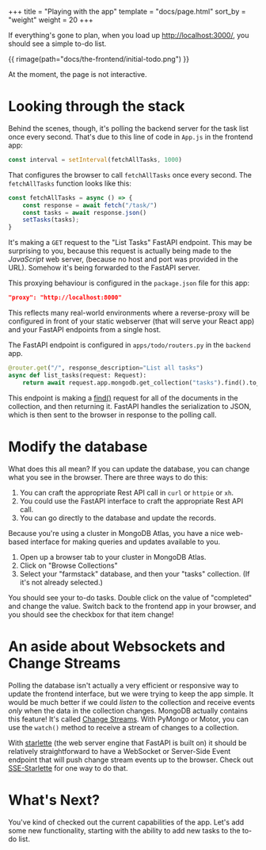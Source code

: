 +++
title = "Playing with the app"
template = "docs/page.html"
sort_by = "weight"
weight = 20
+++

If everything's gone to plan, when you load up [http://localhost:3000/](http://localhost:3000/),
you should see a simple to-do list.

{{ rimage(path="docs/the-frontend/initial-todo.png") }}

At the moment, the page is not interactive.

# Looking through the stack

Behind the scenes, though, it's polling the backend server for the task list once every second.
That's due to this line of code in `App.js` in the frontend app:

```js
const interval = setInterval(fetchAllTasks, 1000)
```

That configures the browser to call `fetchAllTasks` once every second.
The `fetchAllTasks` function looks like this:

```js
const fetchAllTasks = async () => {
    const response = await fetch("/task/")
    const tasks = await response.json()
    setTasks(tasks);
}
```

It's making a `GET` request to the "List Tasks" FastAPI endpoint.
This may be surprising to you,
because this request is actually being made to the *JavaScript* web server,
(because no host and port was provided in the URL).
Somehow it's being forwarded to the FastAPI server.

This proxying behaviour is configured in the `package.json` file for this app:

```json
"proxy": "http://localhost:8000"
```

This reflects many real-world environments where a reverse-proxy will be configured in front of your static webserver
(that will serve your React app)
and your FastAPI endpoints from a single host.

The FastAPI endpoint is configured in `apps/todo/routers.py` in the `backend` app.

```python
@router.get("/", response_description="List all tasks")
async def list_tasks(request: Request):
    return await request.app.mongodb.get_collection("tasks").find().to_list(length=100)
```

This endpoint is making a [find()](https://pymongo.readthedocs.io/en/stable/tutorial.html#querying-for-more-than-one-document) request for all of the documents in the collection,
and then returning it.
FastAPI handles the serialization to JSON, which is then sent to the browser in response to the polling call.

# Modify the database

What does this all mean?
If you can update the database, you can change what you see in the browser.
There are three ways to do this:

1. You can craft the appropriate Rest API call in `curl` or `httpie` or `xh`.
2. You could use the FastAPI interface to craft the appropriate Rest API call.
3. You can go directly to the database and update the records.

Because you're using a cluster in MongoDB Atlas,
you have a nice web-based interface for making queries and updates available to you.

1. Open up a browser tab to your cluster in MongoDB Atlas.
2. Click on "Browse Collections"
3. Select your "farmstack" database, and then your "tasks" collection.
   (If it's not already selected.)

You should see your to-do tasks.
Double click on the value of "completed" and change the value.
Switch back to the frontend app in your browser, and you should see the checkbox for that item change!

# An aside about Websockets and Change Streams

Polling the database isn't actually a very efficient or responsive way to update the frontend interface,
but we were trying to keep the app simple.
It would be much better if we could _listen_ to the collection and receive events _only_ when the data in the collection changes.
MongoDB actually contains this feature!
It's called [Change Streams](https://www.mongodb.com/docs/manual/changeStreams/).
With PyMongo or Motor, you can use the `watch()` method to receive a stream of changes to a collection.

With [starlette](https://www.starlette.io/)
(the web server engine that FastAPI is built on)
it should be relatively straightforward to have a WebSocket or Server-Side Event endpoint
that will push change stream events up to the browser.
Check out [SSE-Starlette](https://github.com/sysid/sse-starlette) for one way to do that.

# What's Next?

You've kind of checked out the current capabilities of the app.
Let's add some new functionality,
starting with the ability to add new tasks to the to-do list.